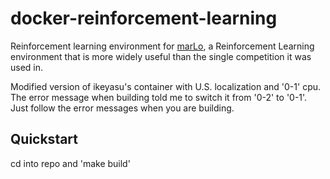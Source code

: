 # docker-reinforcement-learning

Reinforcement learning environment for [marLo](https://github.com/crowdAI/marLo), a Reinforcement Learning environment that is more widely useful than the single competition it was used in. 

Modified version of ikeyasu's container with U.S. localization and '0-1' cpu. The error message when building told me to switch it from '0-2' to '0-1'. Just follow the error messages when you are building.

## Quickstart
cd into repo and 'make build'

